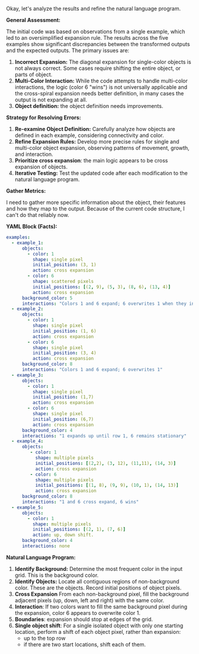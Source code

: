 Okay, let's analyze the results and refine the natural language program.

**General Assessment:**

The initial code was based on observations from a single example, which led to an oversimplified expansion rule. The results across the five examples show significant discrepancies between the transformed outputs and the expected outputs. The primary issues are:

1.  **Incorrect Expansion:** The diagonal expansion for single-color objects is not always correct. Some cases require shifting the entire object, or parts of object.
2.  **Multi-Color Interaction:** While the code attempts to handle multi-color interactions, the logic (color 6 "wins") is not universally applicable and the cross-spiral expansion needs better definition, in many cases the output is not expanding at all.
3. **Object definition:** the object definition needs improvements.

**Strategy for Resolving Errors:**

1.  **Re-examine Object Definition:** Carefully analyze how objects are defined in each example, considering connectivity and color.
2.  **Refine Expansion Rules:** Develop more precise rules for single and multi-color object expansion, observing patterns of movement, growth, and interaction.
3. **Prioritize cross expansion**: the main logic appears to be cross expansion of objects.
4.  **Iterative Testing:** Test the updated code after each modification to the natural language program.

**Gather Metrics:**

I need to gather more specific information about the object, their features and how they map to the output. Because of the current code structure, I can't do that reliably now.

**YAML Block (Facts):**


```yaml
examples:
  - example_1:
      objects:
        - color: 1
          shape: single pixel
          initial_position: (3, 1)
          action: cross expansion
        - color: 6
          shape: scattered pixels
          initial_positions: [(2, 9), (5, 3), (8, 6), (13, 4)]
          action: cross expansion
      background_color: 5
      interactions: "Colors 1 and 6 expand; 6 overwrites 1 when they intersect"
  - example_2:
      objects:
        - color: 1
          shape: single pixel
          initial_position: (1, 6)
          action: cross expansion
        - color: 6
          shape: single pixel
          initial_position: (3, 4)
          action: cross expansion
      background_color: 8
      interactions: "Colors 1 and 6 expand; 6 overwrites 1"
  - example_3:
      objects:
        - color: 1
          shape: single pixel
          initial_position: (1,7)
          action: cross expansion
        - color: 6
          shape: single pixel
          initial_position: (6,7)
          action: cross expansion
      background_color: 4
      interactions: "1 expands up until row 1, 6 remains stationary"
  - example_4:
      objects:
         - color: 1
           shape: multiple pixels
           initial_positions: [(2,2), (3, 12), (11,11), (14, 3)]
           action: cross expansion
         - color: 6
           shape: multiple pixels
           initial_positions: [(1, 8), (9, 9), (10, 1), (14, 13)]
           action: cross expansion
      background_color: 8
      interactions: "1 and 6 cross expand, 6 wins"
  - example_5:
      objects:
        - color: 1
          shape: multiple pixels
          initial_positions: [(2, 1), (7, 6)]
          action: up, down shift.
      background_color: 4
      interactions: none

```


**Natural Language Program:**

1.  **Identify Background:** Determine the most frequent color in the input grid. This is the background color.
2.  **Identify Objects:** Locate all contiguous regions of non-background color. These are the objects. Record initial positions of object pixels.
3.  **Cross Expansion** From each non-background pixel, fill the background adjacent pixels (up, down, left and right) with the same color.
4. **Interaction**: If two colors want to fill the same background pixel during the expansion, color 6 appears to overwrite color 1.
5. **Boundaries**: expansion should stop at edges of the grid.
6. **Single object shift**: For a single isolated object with only one starting location, perform a shift of each object pixel, rather than expansion:
    - up to the top row
    - if there are two start locations, shift each of them.

